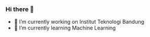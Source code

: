 ### Hi there 👋


- 🔭 I’m currently working on Institut Teknologi Bandung
- 🌱 I’m currently learning Machine Learning

